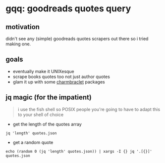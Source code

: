 # gqq: goodreads quotes query

## motivation

didn't see any (simple) goodreads quotes scrapers out there so i tried making one.

## goals

- eventually make it UNIXesque
- scrape books quotes too not just author quotes
- glam it up with some [charmbraclet](https://github.com/charmbracelet/) packages

## jq magic (for the impatient)

> i use the fish shell so POSIX people you're going to have to adapt this to your shell of choice

- get the length of the quotes array

```fish
jq 'length' quotes.json
```

- get a random quote

```fish
echo (random 0 (jq 'length' quotes.json)) | xargs -I {} jq '.[{}]' quotes.json
```
